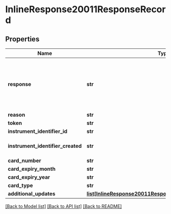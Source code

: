 # InlineResponse20011ResponseRecord

## Properties
Name | Type | Description | Notes
------------ | ------------- | ------------- | -------------
**response** | **str** | Valid Values:   * NAN   * NED   * ACL   * CCH   * CUR   * NUP   * UNA   * ERR   * DEC  | [optional] 
**reason** | **str** |  | [optional] 
**token** | **str** |  | [optional] 
**instrument_identifier_id** | **str** |  | [optional] 
**instrument_identifier_created** | **str** | Valid Values:   * true   * false  | [optional] 
**card_number** | **str** |  | [optional] 
**card_expiry_month** | **str** |  | [optional] 
**card_expiry_year** | **str** |  | [optional] 
**card_type** | **str** |  | [optional] 
**additional_updates** | [**list[InlineResponse20011ResponseRecordAdditionalUpdates]**](InlineResponse20011ResponseRecordAdditionalUpdates.md) |  | [optional] 

[[Back to Model list]](../README.md#documentation-for-models) [[Back to API list]](../README.md#documentation-for-api-endpoints) [[Back to README]](../README.md)


